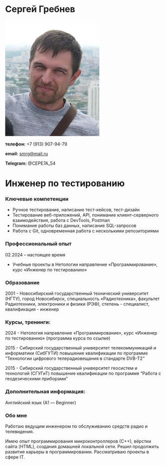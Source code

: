 # Сергей Гребнев

![](/img/serg.jpg)

**телефон:** +7 (913) 907-94-79

**email:** smrg@mail.ru

**Telegram:** @CEPE7A_54


# Инженер по тестированию


### Ключевые компетенции

- Ручное тестирование, написание тест-кейсов, тест-дизайн
- Тестирование веб-приложений, API, понимание клиент-серверного взаимодействия, работа с DevTools, Postman
- Понимание работы баз данных, написание SQL-запросов
- Работа с Git, одновременная работа с несколькими репозиториями



### Профессиональный опыт
02.2024 – настоящее время
- Учебные проекты в Нетологии
направление «Программирование», курс «Инженер по тестированию» 

### Образование
2001 - Новосибирский государственный технический университет (НГТУ), город Новосибирск,
специальность «Радиотехника», факультет Радиотехники, электроники и физики (РЭФ), степень - специалист, квалификация - инженер

### Курсы, тренинги:
2024 - 
Нетология
направление «Программирование», курс «Инженер по тестированию» (программа курса по ссылке)

2015 - 
Сибирский государственный университет телекоммуникаций и информатики (СибГУТИ)
повышение квалификации по программе “Технологии цифрового телерадиовещания в стандарте DVB-T2”

2015 - 
Сибирский государственный университет геосистем  и технологий (СГУГиТ)
повышение квалификации по программе “Работа с геодезическими приборами”


### Дополнительная информация:
Английский язык (А1 — Beginner)

### Обо мне

Работаю ведущим инженером по обслуживанию средств радио и телевидения. 

Имею опыт программирования микроконтроллеров (С++), вёрстки сайта (HTML), создания домашней локальной сети. Решил продолжить развитие карьеры в программировании. Рассматриваю проекты в сфере IT.
